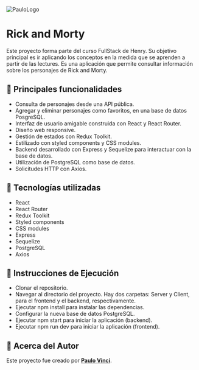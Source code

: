 
![PauloLogo](https://res.cloudinary.com/dvptbowso/image/upload/v1697742883/Rick_and_Morty/srnsisb52lzkfygao5y0.png)

# **Rick and Morty**

Este proyecto forma parte del curso FullStack de Henry. Su objetivo principal es ir aplicando los conceptos en la medida que se aprenden a partir de las lectures. Es una aplicación que permite consultar información sobre los personajes de Rick and Morty.

## **🧾 Principales funcionalidades**

-  Consulta de personajes desde una API pública.
-  Agregar y eliminar personajes como favoritos, en una base de datos PosgreSQL.
-  Interfaz de usuario amigable construida con React y React Router.
-  Diseño web responsive.
-  Gestión de estados con Redux Toolkit.
-  Estilizado con styled components y CSS modules.
-  Backend desarrollado con Express y Sequelize para interactuar con la base de datos.
-  Utilización de PostgreSQL como base de datos.
-  Solicitudes HTTP con Axios.

## **🧾 Tecnologías utilizadas**

-  React
-  React Router
-  Redux Toolkit
-  Styled components
-  CSS modules
-  Express
-  Sequelize
-  PostgreSQL
-  Axios

## **🧾 Instrucciones de Ejecución**

-  Clonar el repositorio.
-  Navegar al directorio del proyecto. Hay dos carpetas: Server y Client, para el frontend y el backend, respectivamente.
-  Ejecutar npm install para instalar las dependencias.
-  Configurar la nueva base de datos PostgreSQL.
-  Ejecutar npm start para iniciar la aplicación (backend).
-  Ejecutar npm run dev para iniciar la aplicación (frontend).

## **🧾 Acerca del Autor**

Este proyecto fue creado por [**Paulo Vinci**](https://www.linkedin.com/in/paulo-damian-vinci/).
